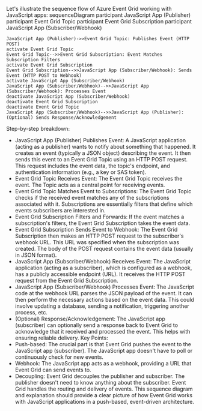 Let's illustrate the sequence flow of Azure Event Grid working with JavaScript apps:
sequenceDiagram
    participant JavaScript App (Publisher)
    participant Event Grid Topic
    participant Event Grid Subscription
    participant JavaScript App (Subscriber/Webhook)

    JavaScript App (Publisher)->>Event Grid Topic: Publishes Event (HTTP POST)
    activate Event Grid Topic
    Event Grid Topic-->>Event Grid Subscription: Event Matches Subscription Filters
    activate Event Grid Subscription
    Event Grid Subscription-->>JavaScript App (Subscriber/Webhook): Sends Event (HTTP POST to Webhook)
    activate JavaScript App (Subscriber/Webhook)
    JavaScript App (Subscriber/Webhook)-->>JavaScript App (Subscriber/Webhook): Processes Event
    deactivate JavaScript App (Subscriber/Webhook)
    deactivate Event Grid Subscription
    deactivate Event Grid Topic
    JavaScript App (Subscriber/Webhook)-->>JavaScript App (Publisher): (Optional) Sends Response/Acknowledgement

Step-by-step breakdown:
 * JavaScript App (Publisher) Publishes Event: A JavaScript application (acting as a publisher) wants to notify about something that happened. It creates an event (typically a JSON object) describing the event.  It then sends this event to an Event Grid Topic using an HTTP POST request.  This request includes the event data, the topic's endpoint, and authentication information (e.g., a key or SAS token).
 * Event Grid Topic Receives Event: The Event Grid Topic receives the event.  The Topic acts as a central point for receiving events.
 * Event Grid Topic Matches Event to Subscriptions: The Event Grid Topic checks if the received event matches any of the subscriptions associated with it.  Subscriptions are essentially filters that define which events subscribers are interested in.
 * Event Grid Subscription Filters and Forwards: If the event matches a subscription's filters, the Event Grid Subscription takes the event data.
 * Event Grid Subscription Sends Event to Webhook: The Event Grid Subscription then makes an HTTP POST request to the subscriber's webhook URL. This URL was specified when the subscription was created. The body of the POST request contains the event data (usually in JSON format).
 * JavaScript App (Subscriber/Webhook) Receives Event:  The JavaScript application (acting as a subscriber), which is configured as a webhook, has a publicly accessible endpoint (URL).  It receives the HTTP POST request from the Event Grid Subscription.
 * JavaScript App (Subscriber/Webhook) Processes Event: The JavaScript code at the webhook URL parses the JSON payload of the event. It can then perform the necessary actions based on the event data. This could involve updating a database, sending a notification, triggering another process, etc.
 * (Optional) Response/Acknowledgement:  The JavaScript app (subscriber) can optionally send a response back to Event Grid to acknowledge that it received and processed the event.  This helps with ensuring reliable delivery.
Key Points:
 * Push-based: The crucial part is that Event Grid pushes the event to the JavaScript app (subscriber).  The JavaScript app doesn't have to poll or continuously check for new events.
 * Webhook: The JavaScript app acts as a webhook, providing a URL that Event Grid can send events to.
 * Decoupling: Event Grid decouples the publisher and subscriber. The publisher doesn't need to know anything about the subscriber.  Event Grid handles the routing and delivery of events.
This sequence diagram and explanation should provide a clear picture of how Event Grid works with JavaScript applications in a push-based, event-driven architecture.
